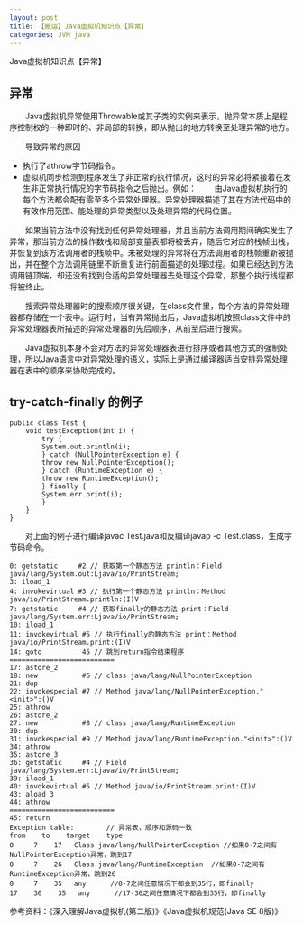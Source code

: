 ```yaml
---
layout: post
title: 【搬运】Java虚拟机知识点【异常】
categories: JVM java
---
```


Java虚拟机知识点【异常】

## 异常
  Java虚拟机异常使用Throwable或其子类的实例来表示，抛异常本质上是程序控制权的一种即时的、非局部的转换，即从抛出的地方转换至处理异常的地方。

  导致异常的原因

- 执行了athrow字节码指令。
- 虚拟机同步检测到程序发生了非正常的执行情况，这时的异常必将紧接着在发生非正常执行情况的字节码指令之后抛出。例如：
  由Java虚拟机执行的每个方法都会配有零至多个异常处理器。异常处理器描述了其在方法代码中的有效作用范围、能处理的异常类型以及处理异常的代码位置。

  如果当前方法中没有找到任何异常处理器，并且当前方法调用期间确实发生了异常，那当前方法的操作数栈和局部变量表都将被丢弃，随后它对应的栈帧出栈，并恢复到该方法调用者的栈帧中。未被处理的异常将在方法调用者的栈帧重新被抛出，并在整个方法调用链里不断重复进行前面描述的处理过程。如果已经达到方法调用链顶端，却还没有找到合适的异常处理器去处理这个异常，那整个执行线程都将被终止。

  搜索异常处理器时的搜索顺序很关键，在class文件里，每个方法的异常处理器都存储在一个表中。运行时，当有异常抛出后，Java虚拟机按照class文件中的异常处理器表所描述的异常处理器的先后顺序，从前至后进行搜索。

  Java虚拟机本身不会对方法的异常处理器表进行排序或者其他方式的强制处理，所以Java语言中对异常处理的语义，实际上是通过编译器适当安排异常处理器在表中的顺序来协助完成的。

## try-catch-finally 的例子

    public class Test {
        void testException(int i) {
            try {
            System.out.println(i);
            } catch (NullPointerException e) {
            throw new NullPointerException();
            } catch (RuntimeException e) {
            throw new RuntimeException();
            } finally {
            System.err.print(i);
            }
        }
    }

  对上面的例子进行编译javac Test.java和反编译javap -c Test.class，生成字节码命令。

    0: getstatic     #2 // 获取第一个静态方法 println：Field java/lang/System.out:Ljava/io/PrintStream;
    3: iload_1
    4: invokevirtual #3 // 执行第一个静态方法 println：Method java/io/PrintStream.println:(I)V
    7: getstatic     #4 // 获取finally的静态方法 print：Field java/lang/System.err:Ljava/io/PrintStream;
    10: iload_1
    11: invokevirtual #5 // 执行finally的静态方法 print：Method java/io/PrintStream.print:(I)V
    14: goto          45 // 跳到return指令结束程序
    ==========================
    17: astore_2
    18: new           #6 // class java/lang/NullPointerException
    21: dup
    22: invokespecial #7 // Method java/lang/NullPointerException."<init>":()V
    25: athrow
    26: astore_2
    27: new           #8 // class java/lang/RuntimeException
    30: dup
    31: invokespecial #9 // Method java/lang/RuntimeException."<init>":()V
    34: athrow
    35: astore_3
    36: getstatic     #4 // Field java/lang/System.err:Ljava/io/PrintStream;
    39: iload_1
    40: invokevirtual #5 // Method java/io/PrintStream.print:(I)V
    43: aload_3
    44: athrow
    ==========================
    45: return
    Exception table:        // 异常表，顺序和源码一致
    from    to    target    type
    0     7    17   Class java/lang/NullPointerException //如果0-7之间有NullPointerException异常，跳到17
    0     7    26   Class java/lang/RuntimeException  //如果0-7之间有RuntimeException异常，跳到26
    0     7    35   any      //0-7之间任意情况下都会到35行，即finally
    17    36    35   any      //17-36之间任意情况下都会到35行，即finally

    
参考资料：《深入理解Java虚拟机(第二版)》《Java虚拟机规范(Java SE 8版)》

<div id="gitalk-container-jvm-k"></div>

<script>
  $(document).ready(function() {
    window.initJVMKComment();
  })
</script>